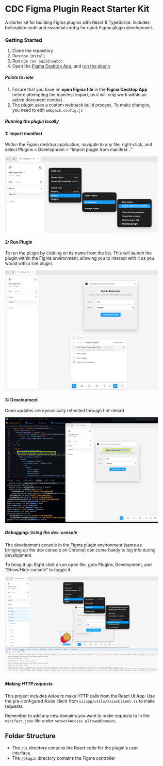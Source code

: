 # CDC Figma Plugin React Starter Kit

 A starter kit for building Figma plugins with React & TypeScript. Includes boilerplate code and essential config for quick Figma plugin development. 


 ### Getting Started

 1. Clone the repository
 2. Run `npm install`
 3. Run `npm run build:watch`
 4. Open the [Figma Desktop App](https://www.figma.com/downloads/), and [run the plugin](#running-the-plugin-locally)


 ##### Points to note

 1. Ensure that you have an **open Figma file** in the **Figma Desktop App** before attempting the manifest import, as it will only work within an active document context.
 2. The plugin uses a custom webpack build process. To make changes, you need to edit `webpack.config.js`

##### Running the plugin locally

<!-- tabs:start -->

#### **1: Import manifest**

Within the Figma desktop application, navigate to any file, right-click, and select Plugins > Development > "Import plugin from manifest..."

![Image](assets/figma-plugin-dev.png)

#### **2: Run Plugin**

To run the plugin by clicking on its name from the list. This will launch the plugin within the Figma environment, allowing you to interact with it as you would with a live plugin.

![Image](assets/figma-plugin-dev-open.png)

#### **3: Development**

Code updates are dynamically reflected through hot-reload

![Hot-reloading](assets/figma-plugin-dev-hotreload.png)

<!-- tabs:end -->

##### Debugging: Using the dev. console
 The development console in the Figma plugin environment (same as bringing up the dev console on Chrome) can come handy to log info during development. 

 To bring it up: Right click on an open file, goto Plugins, Development, and "Show/Hide console" to toggle it. 

![Figma Dev Console](assets/figma-plugin-dev-console.png)


##### Making HTTP requests

This project includes Axios to make HTTP calls from the React UI App. Use the pre-configured Axios client from `ui/app/utils/axiosClient.ts` to make requests.

Remember to add any new domains you want to make requests to in the `manifest.json` file under `networkAccess.allowedDomains`.








 ## Folder Structure

- The `/ui` directory contains the React code for the plugin's user interface.
- The `/plugin` directory contains the Figma controller
